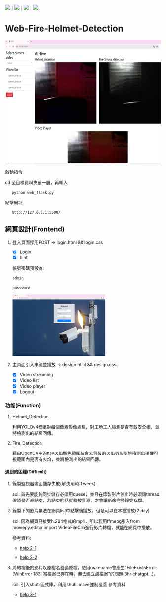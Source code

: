 ![](https://img.shields.io/github/stars/duzhewen0404/Web-Fire-Helmet-Detection.svg)｜![](https://img.shields.io/github/forks/duzhewen0404/Web-Fire-Helmet-Detection.svg)｜![](https://img.shields.io/github/issues-pr/duzhewen0404/Web-Fire-Helmet-Detection.svg)｜![](https://img.shields.io/github/issues/duzhewen0404/Web-Fire-Helmet-Detection.svg)
# Web-Fire-Helmet-Detection
<img src="./static/images/messageImage_1718391351649.jpg" alt="專案封面圖" width="600" height="400"/>


啟動指令

   cd 至目標資料夾前一層，再輸入
```bash
   python web_flask.py
```
點擊網址
```bash
   http://127.0.0.1:5500/
```

## 網頁設計(Frontend)

1. 登入頁面採用POST -> login.html && login.css

   - [x] Login  
   - [x] hint
   
   帳號密碼預設為:
   ```bash
   admin
   ```
   ```bash
   password
   ```
   <img src="./static/images/messageImage_1718391448459.jpg" alt="專案封面圖" width="300" height="200"/>

2. 主頁面引入串流並播放 -> design.html && design.css
   - [x] Video streaming  
   - [x] Video list
   - [x] Video player
   - [x] Logout

### 功能(Function)

1. Helmet_Detection

    利用YOLOv4模組對每個像素影像處理，對工地工人檢測是否有戴安全帽，並將檢測出的結果回傳。
2. Fire_Detection

    藉由OpenCV中的hsv火焰顏色範圍結合去背後的火焰剪影型態檢測出相機可視範圍內是否有火焰，並將檢測出的結果回傳。

#### 遇到的困難(Difficult)
1. 錄製監視器畫面儲存失敗(解決用時:1 week)
	
    sol: 首先要能夠同步儲存必須用queue，並且在錄製影片停止時必須讓thread確認是否都結束，若結束的話就釋放資源，才會讓影像完整錄完存檔。

2. 錄製下的影片無法在網頁list中點擊後播放，但是可以在本機播放(2 day)
	
    sol: 因為網頁只接受h.264格式的mp4，所以我用ffmepg引入from moviepy.editor import VideoFileClip進行影片轉檔，就能在網頁中播放。

   參考資料:
   - [help 2-1](https://www.cnblogs.com/Yellow-ice/p/13743400.html)
     
   - [help 2-2](https://blog.csdn.net/qq_41494464/article/details/88664507)

4. 將轉檔後的影片以原檔名蓋過原檔，使用os.rename會產生"FileExistsError: [WinError 183] 當檔案已存在時，無法建立該檔案"的問題(3hr chatgpt...)。

    sol: 引入shutil函式庫，利用shutil.move強制覆蓋
   參考資料:
    - [help 3-1]( https://www.jianshu.com/p/f39a444dee46)
